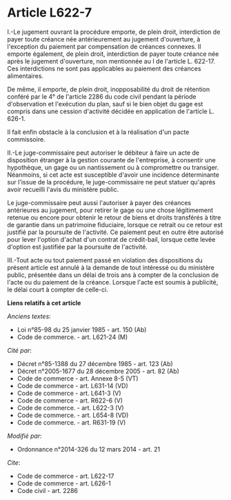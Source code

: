 # Article L622-7

I.-Le jugement ouvrant la procédure emporte, de plein droit, interdiction de payer toute créance née antérieurement au
jugement d'ouverture, à l'exception du paiement par compensation de créances connexes. Il emporte également, de plein droit,
interdiction de payer toute créance née après le jugement d'ouverture, non mentionnée au I de l'article L. 622-17. Ces
interdictions ne sont pas applicables au paiement des créances alimentaires. 

De même, il emporte, de plein droit, inopposabilité du droit de rétention conféré par le 4° de l'article 2286 du code civil
pendant la période d'observation et l'exécution du plan, sauf si le bien objet du gage est compris dans une cession
d'activité décidée en application de l'article L. 626-1. 

Il fait enfin obstacle à la conclusion et à la réalisation d'un pacte commissoire. 

II.-Le juge-commissaire peut autoriser le débiteur à faire un acte de disposition étranger à la gestion courante de
l'entreprise, à consentir une hypothèque, un gage ou un nantissement ou à compromettre ou transiger. Néanmoins, si cet acte
est susceptible d'avoir une incidence déterminante sur l'issue de la procédure, le juge-commissaire ne peut statuer qu'après
avoir recueilli l'avis du ministère public. 

Le juge-commissaire peut aussi l'autoriser à payer des créances antérieures au jugement, pour retirer le gage ou une chose
légitimement retenue ou encore pour obtenir le retour de biens et droits transférés à titre de garantie dans un patrimoine
fiduciaire, lorsque ce retrait ou ce retour est justifié par la poursuite de l'activité. Ce paiement peut en outre être
autorisé pour lever l'option d'achat d'un contrat de crédit-bail, lorsque cette levée d'option est justifiée par la poursuite
de l'activité. 

III.-Tout acte ou tout paiement passé en violation des dispositions du présent article est annulé à la demande de tout
intéressé ou du ministère public, présentée dans un délai de trois ans à compter de la conclusion de l'acte ou du paiement de
la créance. Lorsque l'acte est soumis à publicité, le délai court à compter de celle-ci.

**Liens relatifs à cet article**

_Anciens textes_:

  - Loi n°85-98 du 25 janvier 1985 - art. 150 (Ab)
  - Code de commerce. - art. L621-24 (M)

_Cité par_:

  - Décret n°85-1388 du 27 décembre 1985 - art. 123 (Ab)
  - Décret n°2005-1677 du 28 décembre 2005 - art. 82 (Ab)
  - Code de commerce - art. Annexe 8-5 (VT)
  - Code de commerce - art. L631-14 (VD)
  - Code de commerce - art. L641-3 (V)
  - Code de commerce - art. R622-6 (V)
  - Code de commerce. - art. L622-3 (V)
  - Code de commerce. - art. L654-8 (VD)
  - Code de commerce. - art. R631-19 (V)

_Modifié par_:

  - Ordonnance n°2014-326 du 12 mars 2014 - art. 21

_Cite_:

  - Code de commerce - art. L622-17
  - Code de commerce - art. L626-1
  - Code civil - art. 2286
